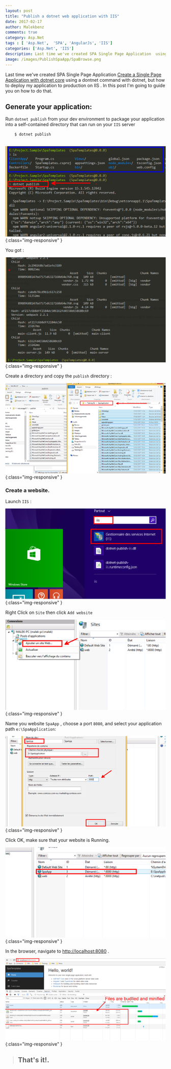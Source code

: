 ```yaml
---
layout: post
title: "Publish a dotnet web application with IIS"
date: 2017-02-17
author: Malekbenz
comments: true
category: Asp.Net
tags : [ 'Asp.Net',  'SPA', 'AngularJs', 'IIS']
categories: ['Asp.Net', 'IIS']
description: Last time we've created SPA Single Page Application  using a dontnet command with dotnet, but how to deploy my application to production on IIS . In this post I'm going to guide you on how to do that.
image: /images/PublishSpaApp/SpaBrowse.png
---
```


Last time we've created SPA Single Page Application [Create a Single Page Application with dotnet core](/blog/2017-02-15-Create-Single-page-application-with-dotnet-core)  using a dontnet command with dotnet, but how to deploy my application to production on IIS . In this post I'm going to guide you on how to do that. 

## Generate your application:

Run `dotnet publish` from your dev environment to package your application into a self-contained directory that can run on your `IIS` server

```
    $ dotnet publish
    
```

![CMD](/images/PublishSpaApp/DotnetPublish.png){:class="img-responsive" }

You got : 

![CMD](/images/PublishSpaApp/DotnetPublishSuccess.png){:class="img-responsive" }

Create a directory and copy the `publish` directory :

![CMD](/images/PublishSpaApp/SpaCopy.png){:class="img-responsive" }


### Create a website.

Launch `IIS` : 

![CMD](/images/PublishSpaApp/LaunchIIS.png){:class="img-responsive" }

Right Click on `Site` then click `Add website` 

![CMD](/images/PublishSpaApp/Addwebsite.png){:class="img-responsive" }

Name you website `SpaApp` , choose a port `8080`, and select your application path `e:\SpaApplication`:

![CMD](/images/PublishSpaApp/IISWebSiteCreated.png){:class="img-responsive" }

Click OK, make sure that your website is Running.

![CMD](/images/PublishSpaApp/IISWebSiteRunning.png){:class="img-responsive" }

In the browser, navigate to [http://localhost:8080](http://localhost:8080) .

![CMD](/images/PublishSpaApp/SpaBrowse.png){:class="img-responsive" }


>
> ## That's it!.
> 